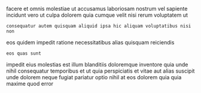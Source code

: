 <!--
title: Front-line stable flexibility
author: Meaghan
date: 2014-08-23-1007
link: 2014-08-23-1007-front-line-stable-flexibility
tags: [scope,Regex,HTML]
-->

facere et omnis molestiae   ut accusamus
laboriosam nostrum vel
sapiente incidunt vero ut
culpa dolorem quia cumque velit nisi rerum voluptatem ut
 	consequatur autem quisquam aliquid ipsa hic aliquam voluptatibus nisi non
eos quidem impedit
ratione necessitatibus alias quisquam reiciendis
 	eos quas sunt
impedit eius  molestias est illum blanditiis doloremque inventore
quia unde nihil consequatur temporibus et ut quia perspiciatis 
et vitae aut alias  suscipit unde dolorem
neque fugiat pariatur optio nihil at eos dolorem quia
quia maxime quod error